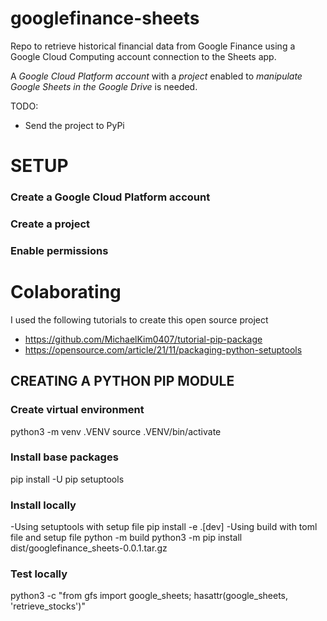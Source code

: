 # googlefinance-sheets
Repo to retrieve historical financial data from Google Finance using a Google Cloud Computing account connection to the Sheets app.

A *Google Cloud Platform account* with a *project* enabled to *manipulate Google Sheets in the Google Drive* is needed.

TODO:
- Send the project to PyPi

# SETUP
### Create a Google Cloud Platform account

### Create a project

### Enable permissions

# Colaborating
I used the following tutorials to create this open source project
- https://github.com/MichaelKim0407/tutorial-pip-package
- https://opensource.com/article/21/11/packaging-python-setuptools

## CREATING A PYTHON PIP MODULE
### Create virtual environment
python3 -m venv .VENV
source .VENV/bin/activate

### Install base packages
pip install -U pip setuptools

### Install locally
-Using setuptools with setup file
pip install -e .[dev]
-Using build with toml file and setup file
python -m build
python3 -m pip install dist/googlefinance_sheets-0.0.1.tar.gz

### Test locally
python3 -c "from gfs import google_sheets; hasattr(google_sheets, 'retrieve_stocks')"